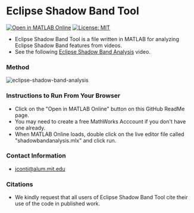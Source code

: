 # Eclipse Shadow Band Tool
[![Open in MATLAB Online](https://www.mathworks.com/images/responsive/global/open-in-matlab-online.svg)](https://matlab.mathworks.com/open/github/v1?repo=JoeEngineerPilot/EclipseShadowBandTool)
[![License: MIT](https://img.shields.io/badge/License-MIT-yellow.svg)](https://opensource.org/licenses/MIT)

- Eclipse Shadow Band Tool is a file written in MATLAB for analyzing Eclipse Shadow Band features from videos. 
- See the following [Eclipse Shadow Band Analysis](https://www.youtube.com/watch?v=flDfQsxXi4E) video.

### Method
![eclipse-shadow-band-analysis](https://github.com/user-attachments/assets/02fd59a0-9871-48a5-8323-3aa6ee37d7cf)


### Instructions to Run From Your Browser
- Click on the "Open in MATLAB Online" button on this GitHub ReadMe page.
- You may need to create a free MathWorks Acccount if you don't have one already.
- When MATLAB Online loads, double click on the live editor file called "shadowbandanalysis.mlx" and click run.  

### Contact Information
- jconti@alum.mit.edu

### Citations
- We kindly request that all users of Eclipse Shadow Band Tool cite their use of the code in published work.



